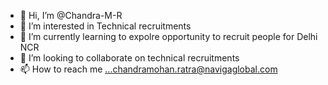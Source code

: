 - 👋 Hi, I’m @Chandra-M-R
- 👀 I’m interested in Technical recruitments
- 🌱 I’m currently learning  to expolre opportunity to recruit  people for Delhi NCR
- 💞️ I’m looking to collaborate on technical recruitments
- 📫 How to reach me ...chandramohan.ratra@navigaglobal.com

<!---
Chandra-M-R/Chandra-M-R is a ✨ special ✨ repository because its `README.md` (this file) appears on your GitHub profile.
You can click the Preview link to take a look at your changes.
--->
